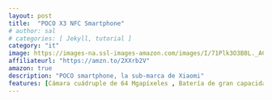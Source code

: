 ```yaml
---
layout: post
title:  "POCO X3 NFC Smartphone"
# author: sal
# categories: [ Jekyll, tutorial ]
category: "it"
image: https://images-na.ssl-images-amazon.com/images/I/71Plk3O3B8L._AC_SY450_.jpg
affiliateurl: "https://amzn.to/2XXrb2V"
amazon: true
description: "POCO smartphone, la sub-marca de Xiaomi"
features: [Cámara cuádruple de 64 Mgapíxeles , Batería de gran capacidad  ]
---
```

